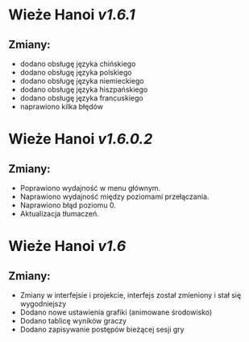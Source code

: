 # **Wieże Hanoi** *v1.6.1*

## Zmiany:
- dodano obsługę języka chińskiego
- dodano obsługę języka polskiego
- dodano obsługę języka niemieckiego
- dodano obsługę języka hiszpańskiego
- dodano obsługę języka francuskiego
- naprawiono kilka błędów

# **Wieże Hanoi** *v1.6.0.2*

## Zmiany:
- Poprawiono wydajność w menu głównym.
- Naprawiono wydajność między poziomami przełączania.
- Naprawiono błąd poziomu 0.
- Aktualizacja tłumaczeń.

# **Wieże Hanoi** *v1.6*

## Zmiany:
- Zmiany w interfejsie i projekcie, interfejs został zmieniony i stał się wygodniejszy
- Dodano nowe ustawienia grafiki (animowane środowisko)
- Dodano tablicę wyników graczy
- Dodano zapisywanie postępów bieżącej sesji gry